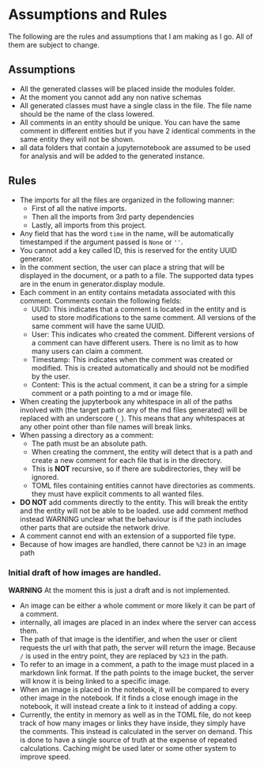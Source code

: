 # Assumptions and Rules

The following are the rules and assumptions that I am making as I go. 
All of them are subject to change.

## Assumptions

- All the generated classes will be placed inside the modules folder.
- At the moment you cannot add any non native schemas
- All generated classes must have a single class in the file. 
The file name should be the name of the class lowered.
- All comments in an entity should be unique. You can have the same comment in different entities but if you have 2 
identical comments in the same entity they will not be shown.
- all data folders that contain a jupyternotebook are assumed to be used for analysis and will be added to the generated instance.

## Rules

- The imports for all the files are organized in the following manner:
  - First of all the native imports.
  - Then all the imports from 3rd party dependencies
  - Lastly, all imports from this project.
- Any field that has the word `time` in the name, will be automatically timestamped
if the argument passed is `None` or `''`.
- You cannot add a key called ID, this is reserved for the entity UUID generator.
- In the comment section, the user can place a string that will be displayed in the document, or a path to a file.
The supported data types are in the enum in generator.display module.
- Each comment in an entity contains metadata associated with this comment. Comments contain the following fields:
  * UUID: This indicates that a comment is located in the entity and is used to store modifications to the same comment. All versions of the same comment will have the same UUID.
  * User: This indicates who created the comment. Different versions of a comment can have different users. There is no limit as to how many users can claim a comment.
  * Timestamp: This indicates when the comment was created or modified. This is created automatically and should not be modified by the user.
  * Content: This is the actual comment, it can be a string for a simple comment or a path pointing to a md or image file.
- When creating the jupyterbook any whitespace in all of the paths involved with (the target path or any of the md files generated) will be replaced with an underscore (`_`).
This means that any whitespaces at any other point other than file names will break links.
- When passing a directory as a comment:
  * The path must be an absolute path.
  * When creating the comment, the entity will detect that is a path and create a new comment for each file that is in the directory.
  * This is **NOT** recursive, so if there are subdirectories, they will be ignored.
  * TOML files containing entities cannot have directories as comments. they must have explicit comments to all wanted files.
- **DO NOT** add comments directly to the entity. This will break the entity and the entity will not be able to be loaded. use add comment method instead
WARNING unclear what the behaviour is if the path includes other parts that are outside the network drive.
- A comment cannot end with an extension of a supported file type.
- Because of how images are handled, there cannot be `%23` in an image path

### Initial draft of how images are handled.

**WARNING** At the moment this is just a draft and is not implemented.

- An image can be either a whole comment or more likely it can be part of a comment.
- internally, all images are placed in an index where the server can access them.
- The path of that image is the identifier, and when the user or client requests the url with that path, the server will return the image. Because `/` is used in the entry point, they are replaced by `%23` in the path.
- To refer to an image in a comment, a path to the image must placed in a markdown link format. If the path points to the image bucket, the server will know it is being linked to a specific image.
- When an image is placed in the notebook, it will be compared to every other image in the notebook. If it finds a close enough image in the notebook, it will instead create a link to it instead of adding a copy.
- Currently, the entity in memory as well as in the TOML file, do not keep track of how many images or links they have inside, they simply have the comments. This instead is calculated in the server on demand. This is done to have a single source of truth at the expense of repeated calculations. Caching might be used later or some other system to improve speed.